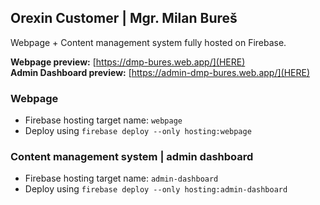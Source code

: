 ## Orexin Customer | Mgr. Milan Bureš

Webpage + Content management system fully hosted on Firebase.  
  
__Webpage preview:__  [https://dmp-bures.web.app/](HERE)  
__Admin Dashboard preview:__  [https://admin-dmp-bures.web.app/](HERE)  

### Webpage
- Firebase hosting target name: `webpage`
- Deploy using `firebase deploy --only hosting:webpage`
### Content management system | admin dashboard
- Firebase hosting target name: `admin-dashboard`
- Deploy using `firebase deploy --only hosting:admin-dashboard` 
